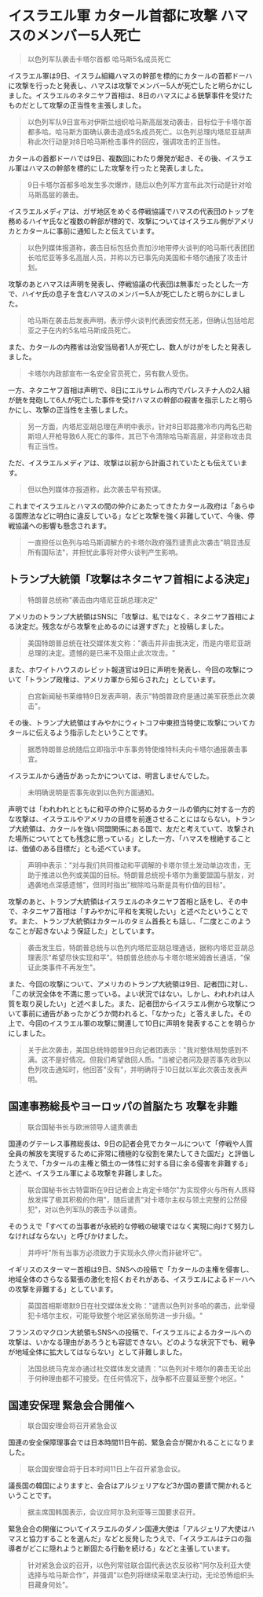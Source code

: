 # イスラエル軍 カタール首都に攻撃 ハマスのメンバー5人死亡

> 以色列军队袭击卡塔尔首都 哈马斯5名成员死亡

イスラエル軍は9日、イスラム組織ハマスの幹部を標的にカタールの首都ドーハに攻撃を行ったと発表し、ハマスは攻撃でメンバー5人が死亡したと明らかにしました。イスラエルのネタニヤフ首相は、8日のハマスによる銃撃事件を受けたものだとして攻撃の正当性を主張しました。

> 以色列军队9日宣布对伊斯兰组织哈马斯高层发动袭击，目标位于卡塔尔首都多哈。哈马斯方面确认袭击造成5名成员死亡。以色列总理内塔尼亚胡声称此次行动是对8日哈马斯枪击事件的回应，强调攻击的正当性。

カタールの首都ドーハでは9日、複数回にわたり爆発が起き、その後、イスラエル軍はハマスの幹部を標的にした攻撃を行ったと発表しました。

> 9日卡塔尔首都多哈发生多次爆炸，随后以色列军方宣布此次行动是针对哈马斯高层的袭击。

イスラエルメディアは、ガザ地区をめぐる停戦協議でハマスの代表団のトップを務めるハイヤ氏など複数の幹部が標的で、攻撃についてはイスラエル側がアメリカとカタールに事前に通知したと伝えています。

> 以色列媒体报道称，袭击目标包括负责加沙地带停火谈判的哈马斯代表团团长哈尼亚等多名高层人员，并称以方已事先向美国和卡塔尔通报了攻击计划。

攻撃のあとハマスは声明を発表し、停戦協議の代表団は無事だったとした一方で、ハイヤ氏の息子を含むハマスのメンバー5人が死亡したと明らかにしました。

> 哈马斯在袭击后发表声明，表示停火谈判代表团安然无恙，但确认包括哈尼亚之子在内的5名哈马斯成员死亡。

また、カタールの内務省は治安当局者1人が死亡し、数人がけがをしたと発表しました。

> 卡塔尔内政部宣布一名安全官员死亡，另有数人受伤。

一方、ネタニヤフ首相は声明で、8日にエルサレム市内でパレスチナ人の2人組が銃を発砲して6人が死亡した事件を受けハマスの幹部の殺害を指示したと明らかにし、攻撃の正当性を主張しました。

> 另一方面，内塔尼亚胡总理在声明中表示，针对8日耶路撒冷市内两名巴勒斯坦人开枪导致6人死亡的事件，其已下令清除哈马斯高层，并坚称攻击具有正当性。

ただ、イスラエルメディアは、攻撃は以前から計画されていたとも伝えています。

> 但以色列媒体亦报道称，此次袭击早有预谋。

これまでイスラエルとハマスの間の仲介にあたってきたカタール政府は「あらゆる国際法などに明白に違反している」などと攻撃を強く非難していて、今後、停戦協議への影響も懸念されます。

> 一直担任以色列与哈马斯调解方的卡塔尔政府强烈谴责此次袭击"明显违反所有国际法"，并担忧此事将对停火谈判产生影响。

## トランプ大統領「攻撃はネタニヤフ首相による決定」

> 特朗普总统称"袭击由内塔尼亚胡总理决定"

アメリカのトランプ大統領はSNSに「攻撃は、私ではなく、ネタニヤフ首相による決定だ。残念ながら攻撃を止めるのには遅すぎた」と投稿しました。

> 美国特朗普总统在社交媒体发文称："袭击并非由我决定，而是内塔尼亚胡总理的决定。遗憾的是已来不及阻止此次攻击。"

また、ホワイトハウスのレビット報道官は9日に声明を発表し、今回の攻撃について「トランプ政権は、アメリカ軍から知らされた」としています。

> 白宫新闻秘书莱维特9日发表声明，表示"特朗普政府是通过美军获悉此次袭击"。

その後、トランプ大統領はすみやかにウィトコフ中東担当特使に攻撃についてカタールに伝えるよう指示したということです。

> 据悉特朗普总统随后立即指示中东事务特使维特科夫向卡塔尔通报袭击事宜。

イスラエルから通告があったかについては、明言しませんでした。

> 未明确说明是否事先收到以色列方面通知。

声明では「われわれとともに和平の仲介に努めるカタールの領内に対する一方的な攻撃は、イスラエルやアメリカの目標を前進させることにはならない。トランプ大統領は、カタールを強い同盟関係にある国で、友だと考えていて、攻撃された場所についてとても残念に思っている」とした一方、「ハマスを根絶することは、価値のある目標だ」とも述べています。

> 声明中表示："对与我们共同推动和平调解的卡塔尔领土发动单边攻击，无助于推进以色列或美国的目标。特朗普总统视卡塔尔为重要盟国与朋友，对遇袭地点深感遗憾"，但同时指出"根除哈马斯是具有价值的目标"。

攻撃のあと、トランプ大統領はイスラエルのネタニヤフ首相と話をし、その中で、ネタニヤフ首相は「すみやかに平和を実現したい」と述べたということです。また、トランプ大統領はカタールのタミム首長とも話し、「二度とこのようなことが起きないよう保証した」としています。

> 袭击发生后，特朗普总统与以色列内塔尼亚胡总理通话，据称内塔尼亚胡总理表示"希望尽快实现和平"。特朗普总统亦与卡塔尔塔米姆酋长通话，"保证此类事件不再发生"。

また、今回の攻撃について、アメリカのトランプ大統領は9日、記者団に対し、「この状況全体を不満に思っている。よい状況ではない。しかし、われわれは人質を取り戻したい」と述べました。また、記者団からイスラエル側から攻撃について事前に通告があったかどうか問われると、「なかった」と答えました。その上で、今回のイスラエル軍の攻撃に関連して10日に声明を発表することを明らかにしました。

> 关于此次袭击，美国总统特朗普9日向记者团表示："我对整体局势感到不满。这不是好情况。但我们希望救回人质。"当被记者问及是否事先收到以色列攻击通知时，他回答"没有"，并明确将于10日就以军此次袭击发表声明。

## 国連事務総長やヨーロッパの首脳たち 攻撃を非難

> 联合国秘书长与欧洲领导人谴责袭击

国連のグテーレス事務総長は、9日の記者会見でカタールについて「停戦や人質全員の解放を実現するために非常に積極的な役割を果たしてきた国だ」と評価したうえで、「カタールの主権と領土の一体性に対する目に余る侵害を非難する」と述べ、イスラエル軍による攻撃を非難しました。

> 联合国秘书长古特雷斯在9日记者会上肯定卡塔尔"为实现停火与所有人质释放发挥了极其积极的作用"，随后谴责"对卡塔尔主权与领土完整的公然侵犯"，对以色列军队的袭击予以谴责。

そのうえで「すべての当事者が永続的な停戦の破壊ではなく実現に向けて努力しなければならない」と呼びかけました。

> 并呼吁"所有当事方必须致力于实现永久停火而非破坏它"。

イギリスのスターマー首相は9日、SNSへの投稿で「カタールの主権を侵害し、地域全体のさらなる緊張の激化を招くおそれがある、イスラエルによるドーハへの攻撃を非難する」としています。

> 英国首相斯塔默9日在社交媒体发文称："谴责以色列对多哈的袭击，此举侵犯卡塔尔主权，可能导致整个地区紧张局势进一步升级。"

フランスのマクロン大統領もSNSへの投稿で、「イスラエルによるカタールへの攻撃は、いかなる理由があろうとも容認できない。どのような状況下でも、戦争が地域全体に拡大してはならない」として非難しました。

> 法国总统马克龙亦通过社交媒体发文谴责："以色列对卡塔尔的袭击无论出于何种理由都不可接受。在任何情况下，战争都不应蔓延至整个地区。"

## 国連安保理 緊急会合開催へ

> 联合国安理会将召开紧急会议

国連の安全保障理事会では日本時間11日午前、緊急会合が開かれることになりました。

> 联合国安理会将于日本时间11日上午召开紧急会议。

議長国の韓国によりますと、会合はアルジェリアなど3か国の要請で開かれるということです。

> 据主席国韩国表示，会议应阿尔及利亚等三国要求召开。

緊急会合の開催についてイスラエルのダノン国連大使は「アルジェリア大使はハマスと協力することを選んだ」などと反発したうえで、「イスラエルはテロの指導者がどこに隠れようと断固たる行動を続ける」などと主張しています。

> 针对紧急会议的召开，以色列常驻联合国代表达农反驳称"阿尔及利亚大使选择与哈马斯合作"，并强调"以色列将继续采取坚决行动，无论恐怖组织头目藏身何处"。